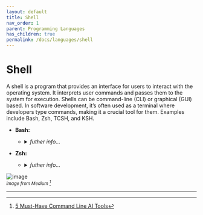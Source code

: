 ```yaml
---
layout: default
title: Shell
nav_order: 1
parent: Programming Languages
has_children: true
permalink: /docs/languages/shell
---
```


# Shell

A shell is a program that provides an interface for users to interact with the operating system. It interprets user commands and passes them to the system for execution. Shells can be command-line (CLI) or graphical (GUI) based. In software development, it’s often used as a terminal where developers type commands, making it a crucial tool for them. Examples include Bash, Zsh, TCSH, and KSH.

- **Bash:**
  - <details markdown="block"><summary><i>futher info...</i></summary>

    __Bash__, short for Bourne Again SHell, is a Unix shell and command language. It was created by Brian Fox for the GNU Project as a free software replacement for the Bourne shell1. It’s an sh-compatible shell that incorporates useful features from the Korn shell (ksh) and the C shell (csh).
    
    Here are some key features of Bash:
    
    - **Command-line editing**: Allows you to move around the command prompt and edit your command.
    - **Unlimited size command history**: You can access any command you’ve previously entered.
    - **Job control**: You can control multiple processes.
    - **Shell functions and aliases**: You can create your own commands and shortcuts.
    - **Indexed arrays of unlimited size**: You can create and manipulate arrays.
    - **Integer arithmetic in any base from two to sixty-four**: You can perform arithmetic operations.

    Most sh scripts can be run by Bash without modification. It’s widely used due to its power and versatility, and it’s the default shell for most Linux systems. It’s also highly customizable, which makes it a favorite among many developers.

    </details>

- **Zsh:**
  - <details markdown="block"><summary><i>futher info...</i></summary>

    __Zsh__, also known as the Z shell, is an extended version of the Bourne Shell (sh), with many enhancements and support for plugins and themes. It’s similar to Bash, but offers additional features such as:
      - **Automatic cd**: Just type the name of the directory.
      - **Recursive path expansion**: For example, `/u/lo/b` expands to `/usr/local/bin`.
      - **Automatic Syntax Highlighting**: Words, file extensions, and other things visible in the Terminal are color-coded.
      - **Spelling correction and approximate completion**: If you make a minor mistake typing a directory name, ZSH will fix it for you.
      - **Plugin and theme support**: ZSH includes many different plugin frameworks.

    Zsh is popular in the developer community due to its configurability and compatibility with Bash. It’s often used with a framework like Oh My Zsh2 to make it even more powerful and user-friendly.
    -------

    </details>


![image](https://github.com/user-attachments/assets/9eef088e-d426-4bc3-8136-94c9087c1bfb)
_<sup style="display:block;">image from Medium [^1]</sup>_

------ ------

[^1]: [5 Must-Have Command Line AI Tools](https://piotrzan.medium.com/5-must-have-command-line-ai-tools-839b0cf95c97)
